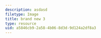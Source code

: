 ```yaml
---
description: asdasd
filetype: Image
title: brand new 3
type: resource
uid: a5846cb9-2a58-4b06-8d3d-9d124a2df8a3
---
```

